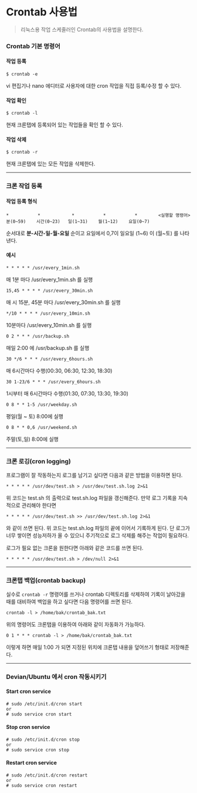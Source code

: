 # Crontab 사용법

> 리눅스용 작업 스케줄러인 Crontab의 사용법을 설명한다. 



### Crontab 기본 명령어



#### 작업 등록

```shell
$ crontab -e
```

vi 편집기나 nano 에디터로 사용자에 대한 cron 작업을 직접 등록/수정 할 수 있다.



#### 작업 확인

```shell
$ crontab -l
```

현재 크론탭에 등록되어 있는 작업들을 확인 할 수 있다. 



#### 작업 삭제

```shell
$ crontab -r
```

현재 크론탭에 있는 모든 작업을 삭제한다. 



---

### 크론 작업 등록



#### 작업 등록 형식

``` shell
*           *            *           *           *        <실행할 명령어>
분(0~59)    시간(0~23)   일(1~31)    월(1~12)    요일(0~7)
```

순서대로 **분-시간-일-월-요일** 순이고 요일에서 0,7이 일요일 (1~6) 이 (월~토) 를 나타낸다.

 

#### 예시

```
* * * * * /usr/every_1min.sh
```

매 1분 마다 /usr/every_1min.sh 를 실행

```
15,45 * * * * /usr/every_30min.sh
```

매 시 15분, 45분 마다 /usr/every_30min.sh 를 실행

```
*/10 * * * * /usr/every_10min.sh
```

10분마다 /usr/every_10min.sh 를 실행

```
0 2 * * * /usr/backup.sh
```

매일 2:00 에 /usr/backup.sh 를 실행

```
30 */6 * * * /usr/every_6hours.sh
```

매 6시간마다 수행(00:30, 06:30, 12:30, 18:30)

```
30 1-23/6 * * * /usr/every_6hours.sh
```

1시부터 매 6시간마다 수행(01:30, 07:30, 13:30, 19:30)

```
0 8 * * 1-5 /usr/weekday.sh
```

평일(월 ~ 토) 8:00에 실행

```
0 8 * * 0,6 /usr/weekend.sh
```

주말(토,일) 8:00에 실행



---

### 크론 로깅(cron logging)



프로그램이 잘 작동하는지 로그를 남기고 싶다면 다음과 같은 방법을 이용하면 된다.

```
* * * * * /usr/dev/test.sh > /usr/dev/test.sh.log 2>&1
```

위 코드는 test.sh 의 출력으로 test.sh.log 파일을 갱신해준다. 만약 로그 기록을 지속적으로 관리해야 한다면 

```
* * * * * /usr/dev/test.sh >> /usr/dev/test.sh.log 2>&1
```

와 같이 쓰면 된다. 위 코드는 test.sh.log 파일의 끝에 이어서 기록하게 된다. 단 로그가 너무 쌓이면 성능저하가 올 수 있으니 주기적으로 로그 삭제를 해주는 작업이 필요하다.

로그가 필요 없는 크론을 원한다면 아래와 같은 코드를 쓰면 된다.

```
* * * * * /usr/dev/test.sh > /dev/null 2>&1
```



---

### 크론탭 백업(crontab backup)



실수로 `crontab -r` 명령어를 쓰거나 crontab 디렉토리를 삭제하여 기록이 날아갔을 때를 대비하여 백업을 하고 싶다면 다음 명령어를 쓰면 된다.

```
crontab -l > /home/bak/crontab_bak.txt
```

위의 명령어도 크론탭을 이용하여 아래와 같이 자동화가 가능하다.

```
0 1 * * * crontab -l > /home/bak/crontab_bak.txt
```

이렇게 하면 매일 1:00 가 되면 지정된 위치에 크론탭 내용을 덮어쓰기 형태로 저장해준다.



---

### Devian/Ubuntu 에서 cron 작동시키기



#### Start cron service

```shell
# sudo /etc/init.d/cron start
or
# sudo service cron start
```



#### Stop cron service

```shell
# sudo /etc/init.d/cron stop
or
# sudo service cron stop
```



#### Restart cron service

```shell
# sudo /etc/init.d/cron restart
or
# sudo service cron restart
```

